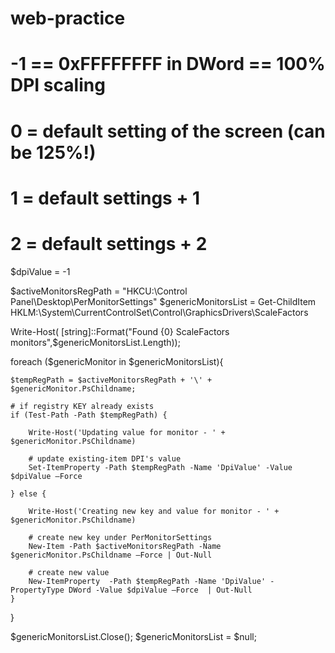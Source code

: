 # web-practice
# -1 == 0xFFFFFFFF in DWord == 100% DPI scaling
# 0 = default setting of the screen (can be 125%!)
# 1 = default settings + 1
# 2 = default settings + 2
$dpiValue = -1

$activeMonitorsRegPath = "HKCU:\Control Panel\Desktop\PerMonitorSettings"
$genericMonitorsList = Get-ChildItem HKLM:\System\CurrentControlSet\Control\GraphicsDrivers\ScaleFactors

Write-Host( [string]::Format("Found {0} ScaleFactors monitors",$genericMonitorsList.Length));

foreach ($genericMonitor in $genericMonitorsList){

    $tempRegPath = $activeMonitorsRegPath + '\' + $genericMonitor.PsChildname;

    # if registry KEY already exists
	if (Test-Path -Path $tempRegPath) {
	
        Write-Host('Updating value for monitor - ' + $genericMonitor.PsChildname)

		# update existing-item DPI's value
		Set-ItemProperty -Path $tempRegPath -Name 'DpiValue' -Value $dpiValue –Force 
		
	} else {

        Write-Host('Creating new key and value for monitor - ' + $genericMonitor.PsChildname)

    	# create new key under PerMonitorSettings
		New-Item -Path $activeMonitorsRegPath -Name $genericMonitor.PsChildname –Force | Out-Null
		
		# create new value
		New-ItemProperty  -Path $tempRegPath -Name 'DpiValue' -PropertyType DWord -Value $dpiValue –Force  | Out-Null
	}
}

$genericMonitorsList.Close();
$genericMonitorsList = $null;
